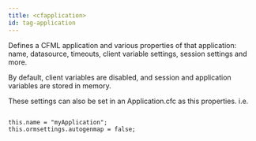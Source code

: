 ```yaml
---
title: <cfapplication>
id: tag-application
---
```


Defines a CFML application and various properties of that application: name, datasource, timeouts, client variable settings, session settings and more. 

By default, client variables are disabled, and session and application variables are stored in memory.

These settings can also be set in an Application.cfc as this properties. i.e. 

```

this.name = "myApplication";
this.ormsettings.autogenmap = false;

```
